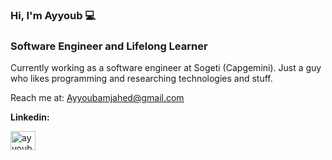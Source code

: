 <h3>Hi, I'm Ayyoub 💻</h3>
<h3>Software Engineer and Lifelong Learner  </h3>

Currently working as a software engineer at Sogeti (Capgemini). Just a guy who likes programming and researching technologies and stuff.

Reach me at: Ayyoubamjahed@gmail.com

**Linkedin:**
<p align="left">
<a href="https://linkedin.com/in/ayyoub-amjahed-abed" target="blank"><img align="center" src="https://raw.githubusercontent.com/rahuldkjain/github-profile-readme-generator/master/src/images/icons/Social/linked-in-alt.svg" alt="ayyoub amjahed abed" height="30" width="40" /></a>
</p>
